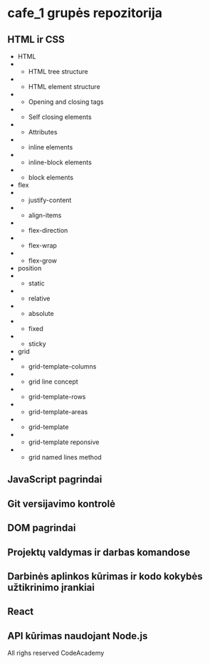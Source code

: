 # cafe_1 grupės repozitorija

## HTML ir CSS
* HTML
* * HTML tree structure
* * HTML element structure
* * Opening and closing tags
* * Self closing elements
* * Attributes
* * inline elements
* * inline-block elements
* * block elements
* flex
* * justify-content
* * align-items
* * flex-direction
* * flex-wrap
* * flex-grow
* position
* * static
* * relative
* * absolute
* * fixed
* * sticky
* grid
* * grid-template-columns
* * grid line concept
* * grid-template-rows
* * grid-template-areas
* * grid-template
* * grid-template reponsive
* * grid named lines method
## JavaScript pagrindai

## Git versijavimo kontrolė

## DOM pagrindai

## Projektų valdymas ir darbas komandose

## Darbinės aplinkos kūrimas ir kodo kokybės užtikrinimo įrankiai

## React

## API kūrimas naudojant Node.js

All righs reserved CodeAcademy
